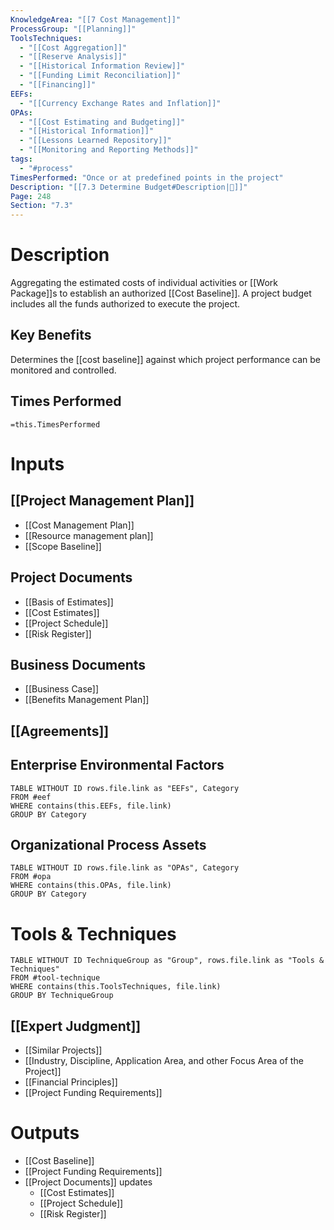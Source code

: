 ```yaml
---
KnowledgeArea: "[[7 Cost Management]]"
ProcessGroup: "[[Planning]]"
ToolsTechniques:
  - "[[Cost Aggregation]]"
  - "[[Reserve Analysis]]"
  - "[[Historical Information Review]]"
  - "[[Funding Limit Reconciliation]]"
  - "[[Financing]]"
EEFs:
  - "[[Currency Exchange Rates and Inflation]]"
OPAs:
  - "[[Cost Estimating and Budgeting]]"
  - "[[Historical Information]]"
  - "[[Lessons Learned Repository]]"
  - "[[Monitoring and Reporting Methods]]"
tags:
  - "#process"
TimesPerformed: "Once or at predefined points in the project"
Description: "[[7.3 Determine Budget#Description|📝]]"
Page: 248
Section: "7.3"
---
```

# Description
Aggregating the estimated costs of individual activities or [[Work Package]]s to establish an authorized [[Cost Baseline]]. A project budget includes all the funds authorized to execute the project.
## Key Benefits
Determines the [[cost baseline]] against which project performance can be monitored and controlled.
## Times Performed
`=this.TimesPerformed`
# Inputs
## [[Project Management Plan]]
- [[Cost Management Plan]]
- [[Resource management plan]]
- [[Scope Baseline]]
## Project Documents
- [[Basis of Estimates]]
- [[Cost Estimates]]
- [[Project Schedule]]
- [[Risk Register]]
## Business Documents
- [[Business Case]]
- [[Benefits Management Plan]]
## [[Agreements]]
## Enterprise Environmental Factors
```dataview
TABLE WITHOUT ID rows.file.link as "EEFs", Category
FROM #eef
WHERE contains(this.EEFs, file.link)
GROUP BY Category
```
## Organizational Process Assets
```dataview
TABLE WITHOUT ID rows.file.link as "OPAs", Category
FROM #opa
WHERE contains(this.OPAs, file.link)
GROUP BY Category
```
# Tools & Techniques
```dataview
TABLE WITHOUT ID TechniqueGroup as "Group", rows.file.link as "Tools & Techniques"
FROM #tool-technique
WHERE contains(this.ToolsTechniques, file.link)
GROUP BY TechniqueGroup
```
## [[Expert Judgment]]
- [[Similar Projects]]
- [[Industry, Discipline, Application Area, and other Focus Area of the Project]]
- [[Financial Principles]]
- [[Project Funding Requirements]]
# Outputs
- [[Cost Baseline]]
- [[Project Funding Requirements]]
- [[Project Documents]] updates
	- [[Cost Estimates]]
	- [[Project Schedule]]
	- [[Risk Register]]